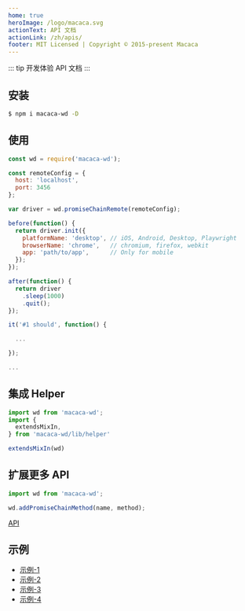 ```yaml
---
home: true
heroImage: /logo/macaca.svg
actionText: API 文档
actionLink: /zh/apis/
footer: MIT Licensed | Copyright © 2015-present Macaca
---
```


::: tip 开发体验
API 文档
:::

## 安装

```bash
$ npm i macaca-wd -D
```

## 使用

```javascript
const wd = require('macaca-wd');

const remoteConfig = {
  host: 'localhost',
  port: 3456
};

var driver = wd.promiseChainRemote(remoteConfig);

before(function() {
  return driver.init({
    platformName: 'desktop', // iOS, Android, Desktop, Playwright
    browserName: 'chrome',   // chromium, firefox, webkit
    app: 'path/to/app',      // Only for mobile
  });
});

after(function() {
  return driver
    .sleep(1000)
    .quit();
});

it('#1 should', function() {

  ...

});

...

```

## 集成 Helper

```javascript
import wd from 'macaca-wd';
import {
  extendsMixIn,
} from 'macaca-wd/lib/helper'

extendsMixIn(wd)
```

## 扩展更多 API

```javascript
import wd from 'macaca-wd';

wd.addPromiseChainMethod(name, method);
```

[API](//macacajs.github.io/macaca-wd/zh/apis)

## 示例

- [示例-1](//github.com/app-bootstrap/web-app-bootstrap)
- [示例-2](//github.com/macacajs/macaca-reporter)
- [示例-3](//github.com/macaca-sample/antd-sample)
- [示例-4](//github.com/xudafeng/autoresponsive-react)
